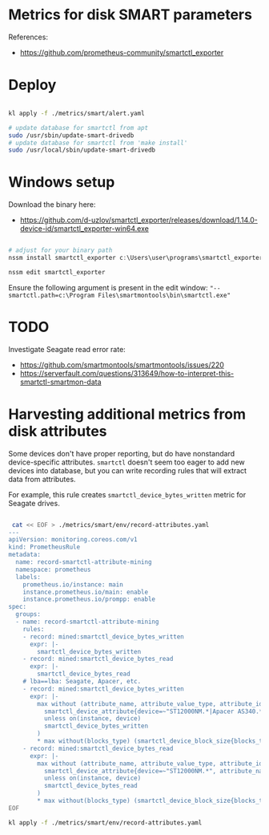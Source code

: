 
# Metrics for disk SMART parameters

References:
- https://github.com/prometheus-community/smartctl_exporter

# Deploy

```bash

kl apply -f ./metrics/smart/alert.yaml

# update database for smartctl from apt
sudo /usr/sbin/update-smart-drivedb
# update database for smartctl from 'make install'
sudo /usr/local/sbin/update-smart-drivedb

```

# Windows setup

Download the binary here:
- https://github.com/d-uzlov/smartctl_exporter/releases/download/1.14.0-device-id/smartctl_exporter-win64.exe

```powershell

# adjust for your binary path
nssm install smartctl_exporter c:\Users\user\programs\smartctl_exporter-win64.exe --smartctl.path=smartctl --smartctl.interval=60s --smartctl.rescan=10m --smartctl.device-include=".*" --smartctl.powermode-check="standby" --web.listen-address=:9633 --log.level=info --log.format=logfmt

nssm edit smartctl_exporter

```

Ensure the following argument is present in the edit window: `"--smartctl.path=c:\Program Files\smartmontools\bin\smartctl.exe"`

# TODO

Investigate Seagate read error rate:
- https://github.com/smartmontools/smartmontools/issues/220
- https://serverfault.com/questions/313649/how-to-interpret-this-smartctl-smartmon-data

# Harvesting additional metrics from disk attributes

Some devices don't have proper reporting, but do have nonstandard device-specific attributes.
`smartctl` doesn't seem too eager to add new devices into database,
but you can write recording rules that will extract data from attributes.

For example, this rule creates `smartctl_device_bytes_written` metric for Seagate drives.

```bash

 cat << EOF > ./metrics/smart/env/record-attributes.yaml
---
apiVersion: monitoring.coreos.com/v1
kind: PrometheusRule
metadata:
  name: record-smartctl-attribute-mining
  namespace: prometheus
  labels:
    prometheus.io/instance: main
    instance.prometheus.io/main: enable
    instance.prometheus.io/prompp: enable
spec:
  groups:
  - name: record-smartctl-attribute-mining
    rules:
    - record: mined:smartctl_device_bytes_written
      expr: |-
        smartctl_device_bytes_written
    - record: mined:smartctl_device_bytes_read
      expr: |-
        smartctl_device_bytes_read
    # lba==lba: Seagate, Apacer, etc.
    - record: mined:smartctl_device_bytes_written
      expr: |-
        max without (attribute_name, attribute_value_type, attribute_id, attribute_flags_long, attribute_flags_short) (
          smartctl_device_attribute{device=~"ST12000NM.*|Apacer AS340.*", attribute_name="Total_LBAs_Written", attribute_value_type="raw"}
          unless on(instance, device)
          smartctl_device_bytes_written
        )
        * max without(blocks_type) (smartctl_device_block_size{blocks_type="logical"})
    - record: mined:smartctl_device_bytes_read
      expr: |-
        max without (attribute_name, attribute_value_type, attribute_id, attribute_flags_long, attribute_flags_short) (
          smartctl_device_attribute{device=~"ST12000NM.*", attribute_name="Total_LBAs_Read", attribute_value_type="raw"}
          unless on(instance, device)
          smartctl_device_bytes_read
        )
        * max without(blocks_type) (smartctl_device_block_size{blocks_type="logical"})
EOF

kl apply -f ./metrics/smart/env/record-attributes.yaml

```
